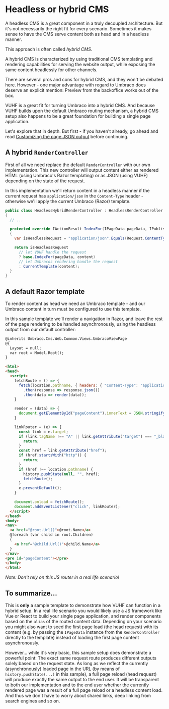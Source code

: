 # Headless or hybrid CMS

A headless CMS is a great component in a truly decoupled architecture. But it's not necessarily the right fit for every scenario. Sometimes it makes sense to have the CMS serve content both as head and in a headless manner.

This approach is often called *hybrid CMS*.

A hybrid CMS is characterized by using traditional CMS templating and rendering capabilities for serving the website output, while exposing the same content headlessly for other channels.

There are several pros and cons for hybrid CMS, and they won't be debated here. However - one major advantage with regard to Umbraco does deserve an explicit mention: Preview from the backoffice works out of the box.

VUHF is a great fit for turning Umbraco into a hybrid CMS. And because VUHF builds upon the default Umbraco routing mechanism, a hybrid CMS setup also happens to be a great foundation for building a single page application.

Let's explore that in depth. But first - if you haven't already, go ahead and read [Customizing the page JSON output](customizing-the-page-json-output.md) before continuing.

## A hybrid `RenderController`

First of all we need replace the default `RenderController` with our own implementation. This new controller will output content either as rendered HTML (using Umbraco's Razor templating) or as JSON (using VUHF) depending on the state of the request. 

In this implementation we'll return content in a headless manner if the current request has `application/json` in the `Content-Type` header - otherwise we'll apply the current Umbraco (Razor) template.

```csharp
public class HeadlessHybridRenderController : HeadlessRenderController
{
  // ...

  protected override IActionResult IndexFor(IPageData pageData, IPublishedContent content)
  {
    var isHeadlessRequest = "application/json".Equals(Request.ContentType, StringComparison.OrdinalIgnoreCase);

    return isHeadlessRequest
      // let VUHF handle the request	
      ? base.IndexFor(pageData, content)
      // let Umbracos rendering handle the request	
      : CurrentTemplate(content);
  }
}
```

## A default Razor template

To render content as head we need an Umbraco template - and our Umbraco content in turn must be configured to use this template.

In this sample template we'll render a navigation in Razor, and leave the rest of the page rendering to be handled asynchronously, using the headless output from our default controller:

```html
@inherits Umbraco.Cms.Web.Common.Views.UmbracoViewPage
@{
  Layout = null;
  var root = Model.Root();
}

<html>
<head>
  <script>
    fetchRoute = () => {
      fetch(location.pathname, { headers: { "Content-Type": "application/json" } })
        .then(response => response.json())
        .then(data => render(data));
    }

    render = (data) => {
      document.getElementById("pageContent").innerText = JSON.stringify(data, null, 2);
    }

    linkRouter = (e) => {
      const link = e.target;
      if (link.tagName !== "A" || link.getAttribute("target") === "_blank") {
        return;
      }
      const href = link.getAttribute("href");
      if (href.startsWith("http")) {
        return;
      }
      if (href !== location.pathname) {
        history.pushState(null, "", href);
        fetchRoute();
      }
      e.preventDefault();
    }

    document.onload = fetchRoute();
    document.addEventListener("click", linkRouter);
  </script>
</head>
<body>
<nav>
  <a href="@root.Url()">@root.Name</a>
  @foreach (var child in root.Children)
  {
    <a href="@child.Url()">@child.Name</a>
  }
</nav>
<pre id="pageContent"></pre>
</body>
</html>
```

*Note: Don't rely on this JS router in a real life scenario!*

## To summarize...

This is **only** a sample template to demonstrate how VUHF can function in a hybrid setup. In a real life scenario you would likely use a JS framework like Vue or React to build your single page application, and render components based on the `alias` of the routed content data. Depending on your scenario you might also want to seed the first page load (the head request) with its content (e.g. by passing the `IPageData` instance from the `RenderController` directly to the template) instead of loading the first page content asynchronously.

However... while it's very basic, this sample setup does demonstrate a powerful point: The exact same request route produces different outputs solely based on the request state. As long as we reflect the currently (asynchronously) loaded page in the URL (by means of `history.pushState(...)` in this sample), a full page reload (head request) will produce exactly the same output to the end user. It will be transparent to both our implementation and to the end user whether the currently rendered page was a result of a full page reload or a headless content load. And thus we don't have to worry about shared links, deep linking from search engines and so on.
